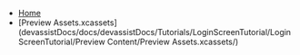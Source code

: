 <!-- docs/_sidebar.md -->
- [Home](/)
- [Preview Assets.xcassets](devassistDocs/docs/devassistDocs/Tutorials/LoginScreenTutorial/LoginScreenTutorial/Preview Content/Preview Assets.xcassets/)